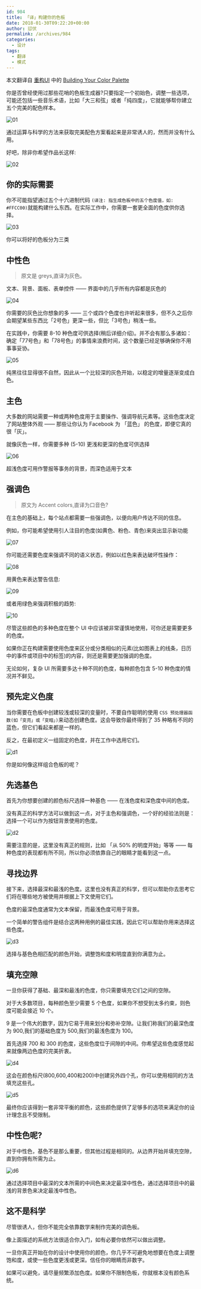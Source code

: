 ```yaml
---
id: 984
title: 「译」构建你的色板
date: 2018-01-30T09:22:20+00:00
author: 愆伏
permalink: /archives/984
categories:
  - 设计
tags:
  - 翻译
  - 模式
---
```

本文翻译自 [重构UI](https://refactoringui.com/book) 中的 [Building Your Color Palette](https://refactoringui.com/previews/building-your-color-palette/)

你是否曾经使用过那些花哨的色板生成器?只要指定一个初始色，调整一些选项，可能还包括一些音乐术语，比如「大三和弦」或者「纯四度」，它就能够帮你建立五个完美的配色样本。

![01](/wp-content/uploads/2019/01/whats-in-a-color-palette-01.png)

通过运算与科学的方法来获取完美配色方案看起来是非常诱人的，然而并没有什么用。

好吧，除非你希望作品长这样:

![02](/wp-content/uploads/2019/01/whats-in-a-color-palette-02.png)

## 你的实际需要

你不可能指望通过五个十六进制代码 `(译注: 指生成色板中的五个色度值，如: #FFCC00)`就能构建什么东西。在实际工作中，你需要一套更全面的色度供你选择。

![03](/wp-content/uploads/2019/01/whats-in-a-color-palette-03.png)

你可以将好的色板分为三类

## 中性色

> 原文是 greys,直译为灰色。

文本、背景、面板、表单控件 —— 界面中的几乎所有内容都是灰色的

![04](/wp-content/uploads/2019/01/whats-in-a-color-palette-04.png)

你需要的灰色比你想象的多 —— 三个或四个色度也许听起来很多，但不久之后你会期望某些东西比「2号色」更深一些，但比「3号色」稍浅一些。

在实践中，你需要 8-10 种色度可供选择(稍后详细介绍)。并不会有那么多诸如：确定「77号色」和「78号色」的事情来浪费时间，这个数量已经足够确保你不用事事妥协。

![05](/wp-content/uploads/2019/01/whats-in-a-color-palette-05.png)

纯黑往往显得很不自然，因此从一个比较深的灰色开始，以稳定的增量逐渐变成白色。

## 主色

大多数的网站需要一种或两种色度用于主要操作、强调导航元素等。这些色度决定了网站整体外观 —— 那些让你认为 Facebook 为 「蓝色」 的色度，即便它真的很「灰」。

就像灰色一样，你需要多种 (5-10) 更浅和更深的色度可供选择

![06](/wp-content/uploads/2019/01/whats-in-a-color-palette-06.png)

超浅色度可用作警报等事务的背景，而深色适用于文本

## 强调色

> 原文为 Accent colors,直译为口音色?

在主色的基础上，每个站点都需要一些强调色，以便向用户传达不同的信息。

例如，你可能希望使用引人注目的色度(如黄色、粉色、青色)来突出显示新功能

![07](/wp-content/uploads/2019/01/whats-in-a-color-palette-07.png)

你可能还需要色度来强调不同的语义状态，例如以红色来表达破坏性操作：

![08](/wp-content/uploads/2019/01/whats-in-a-color-palette-08.png)

用黄色来表达警告信息:

![09](/wp-content/uploads/2019/01/whats-in-a-color-palette-09.png)

或者用绿色来强调积极的趋势:

![10](/wp-content/uploads/2019/01/whats-in-a-color-palette-10.png)

尽管这些颜色的多种色度在整个 UI 中应该被非常谨慎地使用，可你还是需要更多的色度。

如果你正在构建需要使用色度来区分或分类相似的元素(比如图表上的线条，日历中的事件或项目中的标签)的内容，则还是需要更加强调的色度。

无论如何，复杂 UI 所需要多达十种不同的色度，每种颜色包含 5-10 种色度的情况并不鲜见。

## 预先定义色度

当你需要在色板中创建较浅或较深的变量时，不要自作聪明的使用 `CSS 预处理器函数(如「变亮」或「变暗」)`来动态创建色度。这会导致你最终得到了 35 种略有不同的蓝色，但它们看起来都是一样的。

反之，在最初定义一组固定的色度，并在工作中选用它们。

![d1](/wp-content/uploads/2019/01/define-your-shades-up-front-01.png)

你是如何像这样组合色板的呢？

## 先选基色

首先为你想要创建的颜色标尺选择一种基色 —— 在浅色度和深色度中间的色度。

没有真正的科学方法可以做到这一点，对于主色和强调色，一个好的经验法则是：选择一个可以作为按钮背景使用的色度。

![d2](/wp-content/uploads/2019/01/define-your-shades-up-front-02.png)

需要注意的是，这里没有真正的规则，比如 「从 50% 的明度开始」等等 —— 每种色度的表现都有所不同，所以你必须依靠自己的眼睛才能看到这一点。

## 寻找边界

接下来，选择最深和最浅的色度。这里也没有真正的科学，但可以帮助你去思考它们将在哪些地方被使用并根据上下文使用它们。

色度的最深色度通常为文本保留，而最浅色度可用于背景。

一个简单的警告组件是结合这两种用例的最佳实践，因此它可以帮助你用来选择这些色度。

![d3](/wp-content/uploads/2019/01/define-your-shades-up-front-03.png)

选择与基色色相匹配的颜色开始，调整饱和度和明度直到你满意为止。

## 填充空隙

一旦你获得了基础、最深和最浅的色度，你只需要填充它们之间的空隙。

对于大多数项目，每种颜色至少需要 5 个色度，如果你不想受到太多约束，则色度可能会接近 10 个。

9 是一个伟大的数字，因为它易于用来划分和弥补空隙。让我们称我们的最深色度为 900,我们的基础色度为 500,我们的最浅色度为 100。

首先选择 700 和 300 的色度，这些色度位于间隙的中间。你希望这些色度感觉起来就像两边色度的完美折衷。

![d4](/wp-content/uploads/2019/01/define-your-shades-up-front-04.png)

这会在颜色标尺(800,600,400和200)中创建另外四个孔，你可以使用相同的方法填充这些孔。

![d5](/wp-content/uploads/2019/01/define-your-shades-up-front-05.png)

最终你应该得到一套非常平衡的颜色，这些颜色提供了足够多的选项来满足你的设计理念且不受限制。

## 中性色呢?

对于中性色，基色不是那么重要，但其他过程是相同的。从边界开始并填充空隙，直到你拥有所需为止。

![d6](/wp-content/uploads/2019/01/define-your-shades-up-front-06.png)

通过选择项目中最深的文本所需的中间色来决定最深中性色，通过选择项目中的最浅的背景色来决定最浅中性色。

## 这不是科学

尽管很诱人，但你不能完全依靠数学来制作完美的调色板。

像上面描述的系统方法很适合你入门，如有必要你依然可以做出调整。

一旦你真正开始在你的设计中使用你的颜色，你几乎不可避免地想要在色度上调整饱和度，或使一些色度更浅或更深。信任你的眼睛而非数字。

如果可以避免，请尽量频繁添加色度。如果你不限制色板，你就根本没有颜色系统。

